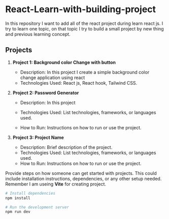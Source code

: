 # React-Learn-with-building-project
In this repository I want to add all of the react project during learn react js. I try to learn one topic, on that topic I try to build a small project by new thing and previous learning concept.

## Projects

1. **Project 1: Background color Change with button**
   - Description: In this project I create a simple background color change application using react
   - Technologies Used: React js, React hook, Tailwind CSS.


2. **Project 2: Password Generator**
   - Description: In this project


   - Technologies Used: List technologies, frameworks, or languages used.
   - How to Run: Instructions on how to run or use the project.

3. **Project 3: Project Name**
   - Description: Brief description of the project.
   - Technologies Used: List technologies, frameworks, or languages used.
   - How to Run: Instructions on how to run or use the project.



Provide steps on how someone can get started with projects. This could include installation instructions, dependencies, or any other setup needed. Remember I am useing **Vite** for creating project.

```bash
# Install dependencies
npm install

# Run the development server
npm run dev


